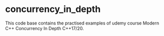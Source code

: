 # concurrency_in_depth
This code base contains the practised examples of udemy course Modern C++ Concurrency In Depth C++17/20.
